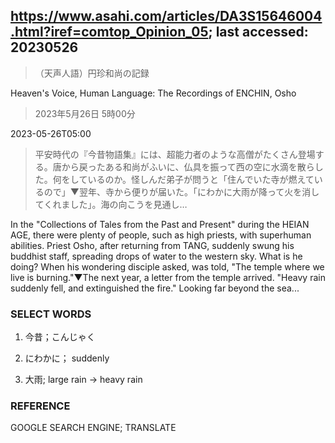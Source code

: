 ## https://www.asahi.com/articles/DA3S15646004.html?iref=comtop_Opinion_05; last accessed: 20230526

> （天声人語）円珍和尚の記録

Heaven's Voice, Human Language: The Recordings of ENCHIN, Osho

> 2023年5月26日 5時00分

2023-05-26T05:00

> 平安時代の『今昔物語集』には、超能力者のような高僧がたくさん登場する。唐から戻ったある和尚がふいに、仏具を振って西の空に水滴を散らした。何をしているのか。怪しんだ弟子が問うと「住んでいた寺が燃えているので」▼翌年、寺から便りが届いた。「にわかに大雨が降って火を消してくれました」。海の向こうを見通し…

In the "Collections of Tales from the Past and Present" during the HEIAN AGE, there were plenty of people, such as high priests, with superhuman abilities. Priest Osho, after returning from TANG, suddenly swung his buddhist staff, spreading drops of water to the western sky. What is he doing? When his wondering disciple asked, was told, "The temple where we live is burning."▼The next year, a letter from the temple arrived. "Heavy rain suddenly fell, and extinguished the fire." Looking far beyond the sea...

### SELECT WORDS

1) 今昔；こんじゃく

2) にわかに； suddenly

3) 大雨; large rain -> heavy rain

### REFERENCE

GOOGLE SEARCH ENGINE; TRANSLATE
